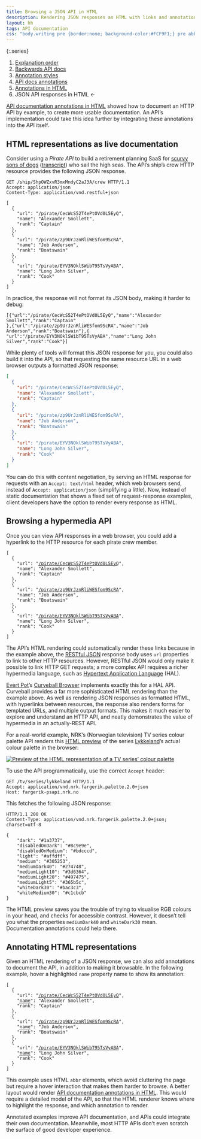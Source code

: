 ```yaml
---
title: Browsing a JSON API in HTML
description: Rendering JSON responses as HTML with links and annotations
layout: hh
tags: API documentation
css: "body.writing pre {border:none; background-color:#FCF9F1;} pre abbr { border-bottom:none; background-color:#FFEBA9; color:black; }"
---
```



{:.series}
1. [Explanation order](explanation-order)
2. [Backwards API docs](api-docs-backwards)
3. [Annotation styles](annotations)
4. [API docs annotations](api-docs-annotations)
5. [Annotations in HTML](api-docs-annotations-html)
6. JSON API responses in HTML ←

<!-- 

 -->

[API documentation annotations in HTML](api-docs-annotations-html)
showed how to document an HTTP API by example, to create more usable documentation.
An API’s implementation could take this idea further by integrating these annotations into the API itself.

## HTML representations as live documentation

Consider using a _Pirate API_ to build a retirement planning SaaS for
[scurvy sons of dogs](https://www.youtube.com/watch?v=F3QYm5W8waI)
([transcript](https://maple-clef.livejournal.com/31063.html)) who sail the high seas.
The API’s ship’s crew HTTP resource provides the following JSON response.

```http
GET /ship/ShpOWZxvR3mxMndyC2aJ3A/crew HTTP/1.1
Accept: application/json
Content-Type: application/vnd.restful+json

[
  {
    "url": "/pirate/CecWcS52T4ePtOVd0L5EyQ",
    "name": "Alexander Smollett",
    "rank": "Captain"
  },
  {
    "url": "/pirate/zp9UrJznRliWESfom9ScRA",
    "name": "Job Anderson",
    "rank": "Boatswain"
  },
  {
    "url": "/pirate/EYV3NOklSWibT95TsVyABA",
    "name": "Long John Silver",
    "rank": "Cook"
  }
]
```

In practice, the response will not format its JSON body, making it harder to debug:

```
[{"url":"/pirate/CecWcS52T4ePtOVd0L5EyQ","name":"Alexander Smollett","rank":"Captain"
},{"url":"/pirate/zp9UrJznRliWESfom9ScRA","name":"Job Anderson","rank":"Boatswain"},{
"url":"/pirate/EYV3NOklSWibT95TsVyABA","name":"Long John Silver","rank":"Cook"}]
```

While plenty of tools will format this JSON response for you, you could also build it into the API,
so that requesting the same resource URL in a web browser outputs a formatted JSON response:

```json
[
  {
    "url": "/pirate/CecWcS52T4ePtOVd0L5EyQ",
    "name": "Alexander Smollett",
    "rank": "Captain"
  },
  {
    "url": "/pirate/zp9UrJznRliWESfom9ScRA",
    "name": "Job Anderson",
    "rank": "Boatswain"
  },
  {
    "url": "/pirate/EYV3NOklSWibT95TsVyABA",
    "name": "Long John Silver",
    "rank": "Cook"
  }
]
```

You can do this with content negotiation, by serving an HTML response for requests with an
`Accept: text/html` header, which web browsers send, instead of `Accept: application/json` (simplifying a little).
Now, instead of static documentation that shows a fixed set of request-response examples, client developers have the option to render every response as HTML.

## Browsing a hypermedia API

Once you can view API responses in a web browser, you could add a hyperlink to the HTTP resource for each pirate crew member.

<div class="language-json highlighter-rouge"><div class="highlight"><pre class="highlight"><code><span class="p">[</span><span class="w">
  </span><span class="p">{</span><span class="w">
    </span><span class="nl">"url"</span><span class="p">:</span><span class="w"> </span><span class="s2">"<a href="api/pirate-not-found.html">/pirate/CecWcS52T4ePtOVd0L5EyQ</a>"</span><span class="p">,</span><span class="w">
    </span><span class="nl">"name"</span><span class="p">:</span><span class="w"> </span><span class="s2">"Alexander Smollett"</span><span class="p">,</span><span class="w">
    </span><span class="nl">"rank"</span><span class="p">:</span><span class="w"> </span><span class="s2">"Captain"</span><span class="w">
  </span><span class="p">},</span><span class="w">
  </span><span class="p">{</span><span class="w">
    </span><span class="nl">"url"</span><span class="p">:</span><span class="w"> </span><span class="s2">"<a href="api/pirate-not-found.html">/pirate/zp9UrJznRliWESfom9ScRA</a>"</span><span class="p">,</span><span class="w">
    </span><span class="nl">"name"</span><span class="p">:</span><span class="w"> </span><span class="s2">"Job Anderson"</span><span class="p">,</span><span class="w">
    </span><span class="nl">"rank"</span><span class="p">:</span><span class="w"> </span><span class="s2">"Boatswain"</span><span class="w">
  </span><span class="p">},</span><span class="w">
  </span><span class="p">{</span><span class="w">
    </span><span class="nl">"url"</span><span class="p">:</span><span class="w"> </span><span class="s2">"<a href="api/pirate-not-found.html">/pirate/EYV3NOklSWibT95TsVyABA</a>"</span><span class="p">,</span><span class="w">
    </span><span class="nl">"name"</span><span class="p">:</span><span class="w"> </span><span class="s2">"Long John Silver"</span><span class="p">,</span><span class="w">
    </span><span class="nl">"rank"</span><span class="p">:</span><span class="w"> </span><span class="s2">"Cook"</span><span class="w">
  </span><span class="p">}</span><span class="w">
</span><span class="p">]</span><span class="w">
</span></code></pre></div></div>

The API’s HTML rendering could automatically render these links because in the example above, the [RESTful JSON](https://restfuljson.org) response body uses `url` properties to link to other HTTP resources.
However, RESTful JSON would only make it possible to link HTTP GET requests;
a more complex API requires a richer hypermedia language, such as
[Hypertext Application Language](https://en.wikipedia.org/wiki/Hypertext_Application_Language) (HAL).

[Evert Pot](https://evertpot.com)’s [Curveball Browser](https://github.com/curveball/browser/#readme)
implements exactly this for a HAL API.
Curveball provides a far more sophisticated HTML rendering than the example above.
As well as rendering JSON responses as formatted HTML, with hyperlinks between resources, the response also renders forms for templated URLs, and multiple output formats.
This makes it much easier to explore and understand an HTTP API, and neatly demonstrates the value of hypermedia in an actually-REST API.

For a real-world example, NRK’s (Norwegian television) TV series colour palette API renders this 
[HTML preview](https://fargerik-psapi.nrk.no/tv/series/lykkeland) 
of the series [Lykkeland](https://www.imdb.com/title/tt7005636/)’s actual colour palette in the browser:

[ ![Preview of the HTML representation of a TV series’ colour palette](api/lykkeland.webp) ](https://fargerik-psapi.nrk.no/tv/series/lykkeland)

To use the API programmatically, use the correct `Accept` header:

```http
GET /tv/series/lykkeland HTTP/1.1
Accept: application/vnd.nrk.fargerik.palette.2.0+json
Host: fargerik-psapi.nrk.no
```

This fetches the following JSON response:

```http
HTTP/1.1 200 OK
Content-Type: application/vnd.nrk.fargerik.palette.2.0+json; charset=utf-8

{
    "dark": "#1a3737",
    "disabledOnDark": "#8c9e9e",
    "disabledOnMedium": "#bdcccd",
    "light": "#affdff",
    "medium": "#305253",
    "mediumDark40": "#274748",
    "mediumLight10": "#3d6364",
    "mediumLight20": "#497475",
    "mediumLight5": "#365b5c",
    "whiteDark30": "#bac3c3",
    "whiteMedium30": "#c1cbcb"
}
```

The HTML preview saves you the trouble of trying to visualise RGB colours in your head, and checks for accessible contrast.
However, it doesn’t tell you what the properties `mediumDark40` and `whiteDark30` mean.
Documentation annotations could help there.

## Annotating HTML representations

Given an HTML rendering of a JSON response, we can also add annotations to document the API, in addition to making it browsable.
In the following example, hover a highlighted `name` property name to show its annotation:

<div class="language-json highlighter-rouge"><div class="highlight"><pre class="highlight"><code><span class="p">[</span><span class="w">
  </span><span class="p">{</span><span class="w">
    </span><span class="nl">"url"</span><span class="p">:</span><span class="w"> </span><span class="s2">"<a href="api/pirate-not-found.html">/pirate/CecWcS52T4ePtOVd0L5EyQ</a>"</span><span class="p">,</span><span class="w">
    </span><span class="nl">"<abbr title="Crew members have unique names on each ship, and adopt an alias when joining a ship if an existing crew member already uses their preferred name">name</abbr>"</span><span class="p">:</span><span class="w"> </span><span class="s2">"Alexander Smollett"</span><span class="p">,</span><span class="w">
    </span><span class="nl">"rank"</span><span class="p">:</span><span class="w"> </span><span class="s2">"Captain"</span><span class="w">
  </span><span class="p">},</span><span class="w">
  </span><span class="p">{</span><span class="w">
    </span><span class="nl">"url"</span><span class="p">:</span><span class="w"> </span><span class="s2">"<a href="api/pirate-not-found.html">/pirate/zp9UrJznRliWESfom9ScRA</a>"</span><span class="p">,</span><span class="w">
    </span><span class="nl">"<abbr title="Crew members have unique names on each ship, and adopt an alias when joining a ship if an existing crew member already uses their preferred name">name</abbr>"</span><span class="p">:</span><span class="w"> </span><span class="s2">"Job Anderson"</span><span class="p">,</span><span class="w">
    </span><span class="nl">"rank"</span><span class="p">:</span><span class="w"> </span><span class="s2">"Boatswain"</span><span class="w">
  </span><span class="p">},</span><span class="w">
  </span><span class="p">{</span><span class="w">
    </span><span class="nl">"url"</span><span class="p">:</span><span class="w"> </span><span class="s2">"<a href="api/pirate-not-found.html">/pirate/EYV3NOklSWibT95TsVyABA</a>"</span><span class="p">,</span><span class="w">
    </span><span class="nl">"<abbr title="Crew members have unique names on each ship, and adopt an alias when joining a ship if an existing crew member already uses their preferred name">name</abbr>"</span><span class="p">:</span><span class="w"> </span><span class="s2">"Long John Silver"</span><span class="p">,</span><span class="w">
    </span><span class="nl">"rank"</span><span class="p">:</span><span class="w"> </span><span class="s2">"Cook"</span><span class="w">
  </span><span class="p">}</span><span class="w">
</span><span class="p">]</span><span class="w">
</span></code></pre></div></div>

This example uses HTML `abbr` elements, which avoid cluttering the page but require a hover interaction that makes them harder to browse.
A better layout would render [API documentation annotations in HTML](api-docs-annotations-html).
This would require a detailed model of the API, so that the HTML renderer knows where to highlight the response, and which annotation to render.

Annotated examples improve API documentation, and APIs could integrate their own documentation.
Meanwhile, most HTTP APIs don’t even scratch the surface of good developer experience.
